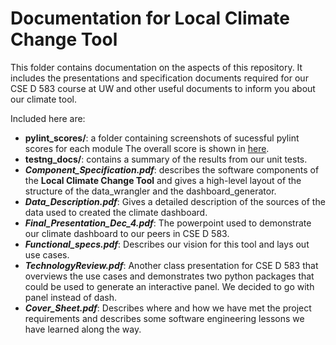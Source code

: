 # Documentation for Local Climate Change Tool

This folder contains documentation on the aspects of this repository. It includes
the presentations and specification documents required for our CSE D 583 course at
UW and other useful documents to inform you about our climate tool. 

Included here are:

- **pylint_scores/**: a folder containing screenshots of sucessful pylint scores for each module
    The overall score is shown in [here](pylint_scores/README.md).
- **testng_docs/**: contains a summary of the results from our unit tests. 
- ***Component_Specification.pdf***: describes the software components of the **Local Climate Change Tool**
    and gives a high-level layout of the structure of the data_wrangler and the dashboard_generator.
- ***Data_Description.pdf***: Gives a detailed description of the sources of the data used to created the
    climate dashboard. 
- ***Final_Presentation_Dec_4.pdf***: The powerpoint used to demonstrate our climate dashboard to our peers
    in CSE D 583. 
- ***Functional_specs.pdf***: Describes our vision for this tool and lays out use cases.
- ***TechnologyReview.pdf***: Another class presentation for CSE D 583 that overviews the use cases and
    demonstrates two python packages that could be used to generate an interactive panel. We decided
    to go with panel instead of dash.
- ***Cover_Sheet.pdf***: Describes where and how we have met the project requirements and describes some
    software engineering lessons we have learned along the way.
